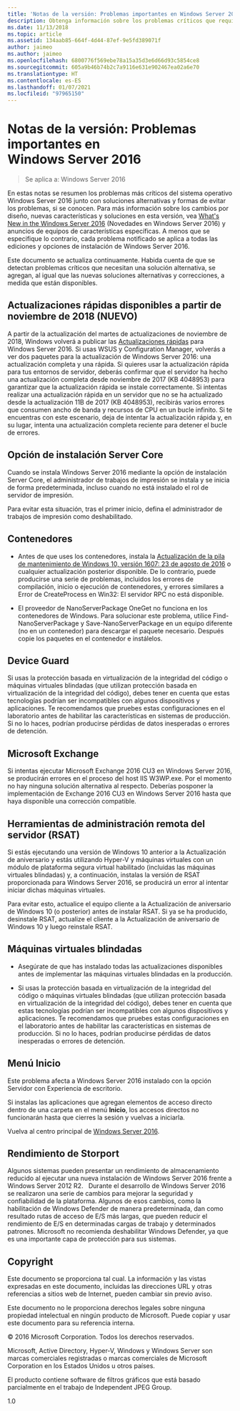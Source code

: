 ```yaml
---
title: 'Notas de la versión: Problemas importantes en Windows Server 2016'
description: Obtenga información sobre los problemas críticos que requieren soluciones alternativas para evitar bloqueos, errores de instalación o pérdidas de datos en la versión 2016 de Windows Server.
ms.date: 11/13/2018
ms.topic: article
ms.assetid: 134aab85-664f-4d44-87ef-9e5fd389071f
author: jaimeo
ms.author: jaimeo
ms.openlocfilehash: 6800776f569ebe78a15a35d3e6d66d93c5854ce8
ms.sourcegitcommit: 605a9b46b74b2c7a9116e631e902467ea02a6e70
ms.translationtype: HT
ms.contentlocale: es-ES
ms.lasthandoff: 01/07/2021
ms.locfileid: "97965150"
---
```

# <a name="release-notes-important-issues-in-windows-server-2016"></a>Notas de la versión: Problemas importantes en Windows Server 2016

>Se aplica a: Windows Server 2016

En estas notas se resumen los problemas más críticos del sistema operativo Windows Server 2016 junto con soluciones alternativas y formas de evitar los problemas, si se conocen. Para más información sobre los cambios por diseño, nuevas características y soluciones en esta versión, vea [What's New in the Windows Server 2016](whats-new-in-windows-server-2016.md) (Novedades en Windows Server 2016) y anuncios de equipos de características específicas. A menos que se especifique lo contrario, cada problema notificado se aplica a todas las ediciones y opciones de instalación de Windows Server 2016.

Este documento se actualiza continuamente. Habida cuenta de que se detectan problemas críticos que necesitan una solución alternativa, se agregan, al igual que las nuevas soluciones alternativas y correcciones, a medida que están disponibles.

## <a name="express-updates-available-starting-in-november-2018-new"></a>Actualizaciones rápidas disponibles a partir de noviembre de 2018 (NUEVO)

A partir de la actualización del martes de actualizaciones de noviembre de 2018, Windows volverá a publicar las [Actualizaciones rápidas](express-updates.md) para Windows Server 2016. Si usas WSUS y Configuration Manager, volverás a ver dos paquetes para la actualización de Windows Server 2016: una actualización completa y una rápida. Si quieres usar la actualización rápida para tus entornos de servidor, deberás confirmar que el servidor ha hecho una actualización completa desde noviembre de 2017 (KB 4048953) para garantizar que la actualización rápida se instale correctamente. Si intentas realizar una actualización rápida en un servidor que no se ha actualizado desde la actualización 11B de 2017 (KB 4048953), recibirás varios errores que consumen ancho de banda y recursos de CPU en un bucle infinito. Si te encuentras con este escenario, deja de intentar la actualización rápida y, en su lugar, intenta una actualización completa reciente para detener el bucle de errores.

## <a name="server-core-installation-option"></a>Opción de instalación Server Core

[comment]: # (ID: 370, Remitente: amason; estado: firmado)

Cuando se instala Windows Server 2016 mediante la opción de instalación Server Core, el administrador de trabajos de impresión se instala y se inicia de forma predeterminada, incluso cuando no está instalado el rol de servidor de impresión.

Para evitar esta situación, tras el primer inicio, defina el administrador de trabajos de impresión como deshabilitado.

## <a name="containers"></a>Contenedores

[comment]: # (ID: 371; Remitente: taylorb; estado: firmado)
- Antes de que uses los contenedores, instala la [Actualización de la pila de mantenimiento de Windows 10, versión 1607: 23 de agosto de 2016](https://support.microsoft.com/kb/3176936) o cualquier actualización posterior disponible. De lo contrario, puede producirse una serie de problemas, incluidos los errores de compilación, inicio o ejecución de contenedores, y errores similares a Error de CreateProcess en Win32: El servidor RPC no está disponible.

[comment]: # (ID: 373; Remitente: plang; estado: firmado)
- El proveedor de NanoServerPackage OneGet no funciona en los contenedores de Windows. Para solucionar este problema, utilice Find-NanoServerPackage y Save-NanoServerPackage en un equipo diferente (no en un contenedor) para descargar el paquete necesario. Después copie los paquetes en el contenedor e instálelos.

## <a name="device-guard"></a>Device Guard

[comment]: # (ID: 369; Remitente: nirb; estado: firmado)
Si usas la protección basada en virtualización de la integridad del código o máquinas virtuales blindadas (que utilizan protección basada en virtualización de la integridad del código), debes tener en cuenta que estas tecnologías podrían ser incompatibles con algunos dispositivos y aplicaciones. Te recomendamos que pruebes estas configuraciones en el laboratorio antes de habilitar las características en sistemas de producción. Si no lo haces, podrían producirse pérdidas de datos inesperadas o errores de detención.

## <a name="microsoft-exchange"></a>Microsoft Exchange

[comment]: # (ID: 375; Remitente: wgries; estado: firmado)
Si intentas ejecutar Microsoft Exchange 2016 CU3 en Windows Server 2016, se producirán errores en el proceso del host IIS W3WP.exe. Por el momento no hay ninguna solución alternativa al respecto. Deberías posponer la implementación de Exchange 2016 CU3 en Windows Server 2016 hasta que haya disponible una corrección compatible.

## <a name="remote-server-administration-tools-rsat"></a>Herramientas de administración remota del servidor (RSAT)

[comment]: # (ID: 374; Remitente: ryanpu; estado: firmado)
Si estás ejecutando una versión de Windows 10 anterior a la Actualización de aniversario y estás utilizando Hyper-V y máquinas virtuales con un módulo de plataforma segura virtual habilitado (incluidas las máquinas virtuales blindadas) y, a continuación, instalas la versión de RSAT proporcionada para Windows Server 2016, se producirá un error al intentar iniciar dichas máquinas virtuales.

Para evitar esto, actualice el equipo cliente a la Actualización de aniversario de Windows 10 (o posterior) antes de instalar RSAT. Si ya se ha producido, desinstale RSAT, actualize el cliente a la Actualización de aniversario de Windows 10 y luego reinstale RSAT.

## <a name="shielded-virtual-machines"></a>Máquinas virtuales blindadas

[comment]: # (ID: 369; Remitente: nirb; estado: firmado)
- Asegúrate de que has instalado todas las actualizaciones disponibles antes de implementar las máquinas virtuales blindadas en la producción.

- Si usas la protección basada en virtualización de la integridad del código o máquinas virtuales blindadas (que utilizan protección basada en virtualización de la integridad del código), debes tener en cuenta que estas tecnologías podrían ser incompatibles con algunos dispositivos y aplicaciones. Te recomendamos que pruebes estas configuraciones en el laboratorio antes de habilitar las características en sistemas de producción. Si no lo haces, podrían producirse pérdidas de datos inesperadas o errores de detención.

## <a name="start-menu"></a>Menú Inicio

[comment]: # (ID: 372; Remitente: samli; estado: firmado)
Este problema afecta a Windows Server 2016 instalado con la opción Servidor con Experiencia de escritorio.

Si instalas las aplicaciones que agregan elementos de acceso directo dentro de una carpeta en el menú **Inicio**, los accesos directos no funcionarán hasta que cierres la sesión y vuelvas a iniciarla.

Vuelva al centro principal de [Windows Server 2016](../index.yml).

## <a name="storport-performance"></a>Rendimiento de Storport

Algunos sistemas pueden presentar un rendimiento de almacenamiento reducido al ejecutar una nueva instalación de Windows Server 2016 frente a Windows Server 2012 R2.    Durante el desarrollo de Windows Server 2016 se realizaron una serie de cambios para mejorar la seguridad y confiabilidad de la plataforma. Algunos de esos cambios, como la habilitación de Windows Defender de manera predeterminada, dan como resultado rutas de acceso de E/S más largas, que pueden reducir el rendimiento de E/S en determinadas cargas de trabajo y determinados patrones. Microsoft no recomienda deshabilitar Windows Defender, ya que es una importante capa de protección para sus sistemas. 

## <a name="copyright"></a>Copyright

Este documento se proporciona tal cual. La información y las vistas expresadas en este documento, incluidas las direcciones URL y otras referencias a sitios web de Internet, pueden cambiar sin previo aviso.

Este documento no le proporciona derechos legales sobre ninguna propiedad intelectual en ningún producto de Microsoft. Puede copiar y usar este documento para su referencia interna.

&copy; 2016 Microsoft Corporation. Todos los derechos reservados.

Microsoft, Active Directory, Hyper-V, Windows y Windows Server son marcas comerciales registradas o marcas comerciales de Microsoft Corporation en los Estados Unidos u otros países.

El producto contiene software de filtros gráficos que está basado parcialmente en el trabajo de Independent JPEG Group.

1.0